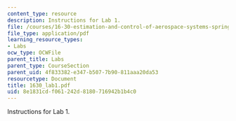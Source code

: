 ```yaml
---
content_type: resource
description: Instructions for Lab 1.
file: /courses/16-30-estimation-and-control-of-aerospace-systems-spring-2004/8e1831cdf061242d8180716942b1b4c0_1630_lab1.pdf
file_type: application/pdf
learning_resource_types:
- Labs
ocw_type: OCWFile
parent_title: Labs
parent_type: CourseSection
parent_uid: 4f833382-e347-b507-7b90-811aaa20da53
resourcetype: Document
title: 1630_lab1.pdf
uid: 8e1831cd-f061-242d-8180-716942b1b4c0
---
```

Instructions for Lab 1.

